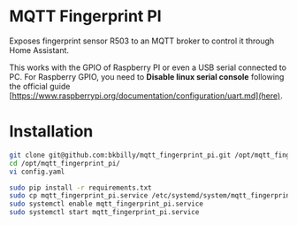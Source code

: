 # MQTT Fingerprint PI
Exposes fingerprint sensor R503 to an MQTT broker to control it through Home Assistant. 

This works with the GPIO of Raspberry PI or even a USB serial connected to PC. For Raspberry GPIO, you need to **Disable linux serial console** following the official guide [https://www.raspberrypi.org/documentation/configuration/uart.md](here).

# Installation
```bash
git clone git@github.com:bkbilly/mqtt_fingerprint_pi.git /opt/mqtt_fingerprint_pi
cd /opt/mqtt_fingerprint_pi/
vi config.yaml

sudo pip install -r requirements.txt
sudo cp mqtt_fingerprint_pi.service /etc/systemd/system/mqtt_fingerprint_pi.service
sudo systemctl enable mqtt_fingerprint_pi.service
sudo systemctl start mqtt_fingerprint_pi.service
```
